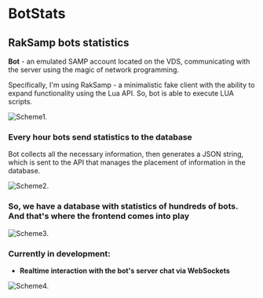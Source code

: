 # BotStats 

## RаkSamp bots statistics

**Bot** - an emulated SAMP account located on the VDS, communicating with the server using the magic of network programming.

Specifically, I'm using RаkSamp - a minimalistic fake client with the ability to expand functionality using the Lua API.
So, bot is able to execute LUA scripts.

![Scheme1.](https://i.ibb.co/p10pF19/scheme1.png "Scheme1")

### Every hour bots send statistics to the database
Bot collects all the necessary information, then generates a JSON string, which is sent to the API that manages the placement of information in the database.

![Scheme2.](https://i.ibb.co/jDPHG34/image.png "Scheme2")

### So, we have a database with statistics of hundreds of bots. And that's where the frontend comes into play

![Scheme3.](https://i.ibb.co/71Gh3C7/image.png "Scheme3")

### Currently in development:
* **Realtime interaction with the bot's server chat via WebSockets**

![Scheme4.](https://i.ibb.co/WcpbDjN/image.png "Scheme4")
